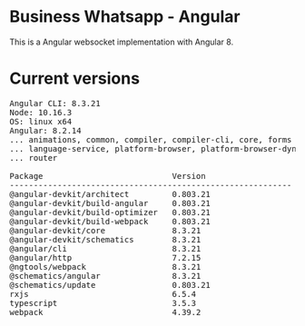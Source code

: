 # Business Whatsapp - Angular

This is a Angular websocket implementation with Angular 8.

# Current versions

<pre>
Angular CLI: 8.3.21
Node: 10.16.3
OS: linux x64
Angular: 8.2.14
... animations, common, compiler, compiler-cli, core, forms
... language-service, platform-browser, platform-browser-dynamic
... router

Package                           Version
-----------------------------------------------------------
@angular-devkit/architect         0.803.21
@angular-devkit/build-angular     0.803.21
@angular-devkit/build-optimizer   0.803.21
@angular-devkit/build-webpack     0.803.21
@angular-devkit/core              8.3.21
@angular-devkit/schematics        8.3.21
@angular/cli                      8.3.21
@angular/http                     7.2.15
@ngtools/webpack                  8.3.21
@schematics/angular               8.3.21
@schematics/update                0.803.21
rxjs                              6.5.4
typescript                        3.5.3
webpack                           4.39.2
</pre> 


